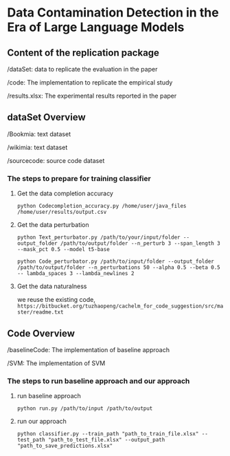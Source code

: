 # Data Contamination Detection in the Era of Large Language Models

## Content of the replication package

/dataSet: data to replicate the evaluation in the paper

/code: The implementation to replicate the empirical study

/results.xlsx: The experimental results reported in the paper

## dataSet Overview

/Bookmia: text dataset

/wikimia: text dataset

/sourcecode: source code dataset

### The steps to prepare for training classifier

1. Get the data completion accuracy

    `python Codecompletion_accuracy.py /home/user/java_files /home/user/results/output.csv`

2. Get the data perturbation

   `python Text_perturbator.py /path/to/your/input/folder --output_folder /path/to/output/folder --n_perturb 3 --span_length 3 --mask_pct 0.5 --model t5-base`

   `python Code_perturbator.py /path/to/input/folder --output_folder /path/to/output/folder --n_perturbations 50 --alpha 0.5 --beta 0.5 -- lambda_spaces 3 --lambda_newlines 2`

3. Get the data naturalness

   we reuse the existing code, `https://bitbucket.org/tuzhaopeng/cachelm_for_code_suggestion/src/master/readme.txt`


## Code Overview

/baselineCode: The implementation of baseline approach

/SVM: The implementation of SVM

### The steps to run baseline approach and our approach

1. run baseline approach

    `python run.py /path/to/input /path/to/output`

2. run our approach

    `python classifier.py --train_path "path_to_train_file.xlsx" --test_path "path_to_test_file.xlsx" --output_path "path_to_save_predictions.xlsx"`

   
   








